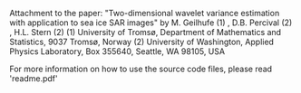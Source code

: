 Attachment to the paper:
"Two-dimensional wavelet variance estimation with application to sea ice SAR images"
by M. Geilhufe (1) , D.B. Percival (2) , H.L. Stern (2)
(1) University of Tromsø, Department of Mathematics and Statistics, 9037 Tromsø, Norway
(2) University of Washington, Applied Physics Laboratory, Box 355640, Seattle, WA 98105, USA

For more information on how to use the source code files, please read 'readme.pdf'
